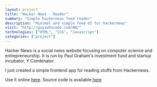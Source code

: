 ```yaml
---
layout: project
title: "Hacker News - Reader"
summary: "Simple hackernews feed reader"
description: "Minimal and simple feed UI for hackernews"
visit: "http://guyswhocode.com/HN/"
technologies: ["HTML", "CSS", "Javascript"]
categories: ["project"]
---
```


<p>Hacker News is a social news website focusing on computer science and entrepreneurship. It is run by Paul Graham's investment fund and startup incubator, Y Combinator.</p>
<p>I just created a simple frontend app for reading stuffs from Hackernews. </p>
<p>Use it online <a href="http://guyswhocode.com/HN" target="_blank">here</a>. Source code is available <a href="https://github.com/guyswhocode/HN.git">here</a></p>
